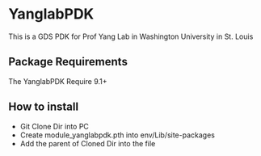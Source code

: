

<!--
 * @Author       : Qian Zhang
 * @Date         : 2025-03-13 15:14:28
 * @LastEditors  : Qian Zhang
 * @LastEditTime : 2025-03-13 17:54:59
 * @FilePath     : \YanglabPDK\README.md
 * @Description  : 
 * 
 * Copyright (c) 2025 by Prof. Lan Yang Lab, All Rights Reserved. 
-->
# YanglabPDK
This is a GDS PDK for Prof Yang Lab in Washington University in St. Louis

## Package Requirements
The YanglabPDK Require 9.1+

## How to install
- Git Clone Dir into PC
- Create module_yanglabpdk.pth into env/Lib/site-packages
- Add the parent of Cloned Dir into the file

